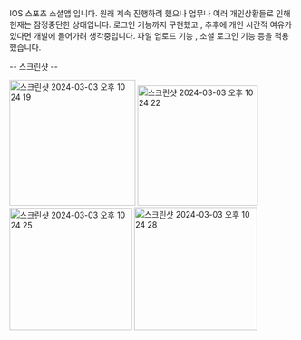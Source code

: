 IOS 스포츠 소셜앱 입니다. 원래 계속 진행하려 했으나 업무나 여러 개인상황들로 인해 현재는 잠정중단한 상태입니다. 로그인 기능까지 구현했고 , 추후에 개인 시간적 여유가 있다면 개발에 들어가려 생각중입니다.
파일 업로드 기능 , 소셜 로그인 기능 등을 적용했습니다.

-- 스크린샷 --

<img width="222" alt="스크린샷 2024-03-03 오후 10 24 19" src="https://github.com/ply2782/JCSport_IOS/assets/78065931/af1bf99d-8bc7-4299-ac2d-c371bd9f7fd7">

<img width="212" alt="스크린샷 2024-03-03 오후 10 24 22" src="https://github.com/ply2782/JCSport_IOS/assets/78065931/ab7f85c8-fc7f-48fc-9840-17887bd80831">

<img width="216" alt="스크린샷 2024-03-03 오후 10 24 25" src="https://github.com/ply2782/JCSport_IOS/assets/78065931/4fdea8b0-763a-4c8f-afc0-6a1a2a6e38b5">

<img width="217" alt="스크린샷 2024-03-03 오후 10 24 28" src="https://github.com/ply2782/JCSport_IOS/assets/78065931/543aa2a5-5da3-4dae-8106-322e88e4c33f">
